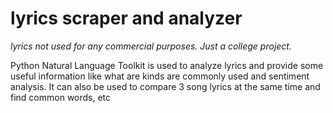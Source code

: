 # lyrics scraper and analyzer
*lyrics not used for any commercial purposes. Just a college project.*

Python Natural Language Toolkit is used to analyze lyrics and provide some useful information like what are kinds are commonly used and sentiment analysis. It can also be used to compare 3 song lyrics at the same time and find common words, etc
